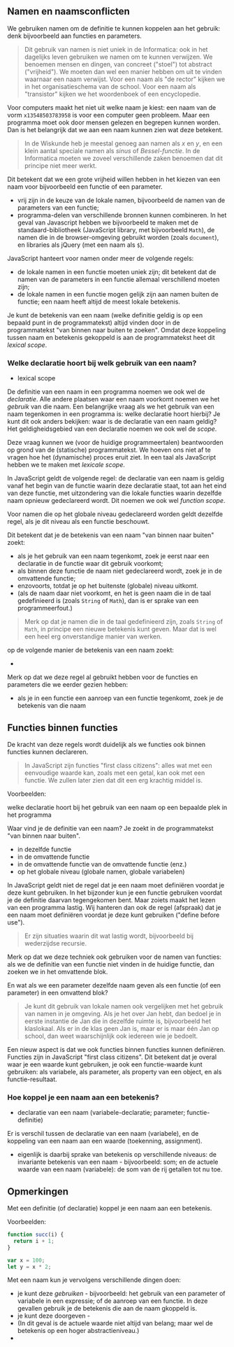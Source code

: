 ## Namen en naamsconflicten

We gebruiken namen om de definitie te kunnen koppelen aan het gebruik: denk bijvoorbeeld aan functies en parameters.

> Dit gebruik van namen is niet uniek in de Informatica: ook in het dagelijks leven gebruiken we namen om te kunnen verwijzen. We benoemen mensen en dingen, van concreet ("stoel") tot abstract ("vrijheid"). We moeten dan wel een manier hebben om uit te vinden waarnaar een naam verwijst. Voor een naam als "de rector" kijken we in het organisatieschema van de school. Voor een naam als "transistor" kijken we het woordenboek of een encyclopedie.

Voor computers maakt het niet uit welke naam je kiest: een naam van de vorm `x13548503783958` is voor een computer geen probleem. Maar een programma moet ook door mensen gelezen en begrepen kunnen worden. Dan is het belangrijk dat we aan een naam kunnen zien wat deze betekent.

> In de Wiskunde heb je meestal genoeg aan namen als *x* en *y*, en een klein aantal speciale namen als *sinus* of *Bessel-functie*. In de Informatica moeten we zoveel verschillende zaken benoemen dat dit principe niet meer werkt.

Dit betekent dat we een grote vrijheid willen hebben in het kiezen van een naam voor bijvoorbeeld een functie of een parameter.

* vrij zijn in de keuze van de lokale namen, bijvoorbeeld de namen van de parameters van een functie;
* programma-delen van verschillende bronnen kunnen combineren. In het geval van Javascript hebben we bijvoorbeeld te maken met de standaard-bibliotheek (JavaScript library, met bijvoorbeeld `Math`), de namen die in de browser-omgeving gebruikt worden (zoals `document`), en libraries als jQuery (met een naam als `$`).

JavaScript hanteert voor namen onder meer de volgende regels:

* de lokale namen in een functie moeten uniek zijn; dit betekent dat de namen van de parameters in een functie allemaal verschillend moeten zijn;
* de lokale namen in een functie mogen gelijk zijn aan namen buiten de functie; een naam heeft altijd de meest lokale betekenis.

Je kunt de betekenis van een naam (welke definitie geldig is op een bepaald punt in de programmatekst) altijd vinden door in de programmatekst "van binnen naar buiten te zoeken". Omdat deze koppeling tussen naam en betekenis gekoppeld is aan de programmatekst heet dit *lexical scope*.

### Welke declaratie hoort bij welk gebruik van een naam?

* lexical scope

De definitie van een naam in een programma noemen we ook wel de *declaratie*. Alle andere plaatsen waar een naam voorkomt noemen we het *gebruik* van die naam. Een belangrijke vraag als we het gebruik van een naam tegenkomen in een programma is: welke declaratie hoort hierbij? Je kunt dit ook anders bekijken: waar is de declaratie van een naam geldig? Het geldigheidsgebied van een declaratie noemen we ook wel de *scope*.

Deze vraag kunnen we (voor de huidige programmeertalen) beantwoorden op grond van de (statische) programmatekst. We hoeven ons niet af te vragen hoe het (dynamische) proces eruit ziet. In een taal als JavaScript hebben we te maken met *lexicale scope*.

In JavaScript geldt de volgende regel: de declaratie van een naam is geldig vanaf het begin van de functie waarin deze declaratie staat, tot aan het eind van deze functie, met uitzondering van die lokale functies waarin dezelfde naam opnieuw gedeclareerd wordt. Dit noemen we ook wel *function scope*.

Voor namen die op het globale niveau gedeclareerd worden geldt dezelfde regel, als je dit niveau als een functie beschouwt.

Dit betekent dat je de betekenis van een naam "van binnen naar buiten" zoekt:

* als je het gebruik van een naam tegenkomt, zoek je eerst naar een declaratie in de functie waar dit gebruik voorkomt;
* als binnen deze functie de naam niet gedeclareerd wordt, zoek je in de omvattende functie;
* enzovoorts, totdat je op het buitenste (globale) niveau uitkomt.
* (als de naam daar niet voorkomt, en het is geen naam die in de taal gedefinieerd is (zoals `String` of `Math`), dan is er sprake van een programmeerfout.)

> Merk op dat je namen die in de taal gedefinieerd zijn, zoals `String` of `Math`, in principe een nieuwe betekenis kunt geven. Maar dat is wel een heel erg onverstandige manier van werken.

op de volgende manier de betekenis van een naam zoekt:

*

Merk op dat we deze regel al gebruikt hebben voor de functies en parameters die we eerder gezien hebben:

* als je in een functie een aanroep van een functie tegenkomt, zoek je de betekenis van die naam

## Functies binnen functies

De kracht van deze regels wordt duidelijk als we functies ook binnen functies kunnen declareren.

> In JavaScript zijn functies "first class citizens": alles wat met een eenvoudige waarde kan, zoals met een getal, kan ook met een functie. We zullen later zien dat dit een erg krachtig middel is.




Voorbeelden:






welke declaratie hoort bij het gebruik van een naam op een bepaalde plek in het programma

Waar vind je de definitie van een naam? Je zoekt in de programmatekst "van binnen naar buiten".

* in dezelfde functie
* in de omvattende functie
* in de omvattende functie van de omvattende functie (enz.)
* op het globale niveau (globale namen, globale variabelen)

In JavaScript geldt niet de regel dat je een naam moet definiëren voordat je deze kunt gebruiken. In het bijzonder kun je een functie gebruiken voordat je de definitie daarvan tegengekomen bent. Maar zoiets maakt het lezen van een programma lastig. Wij hanteren dan ook de regel (afspraak) dat je een naam moet definiëren voordat je deze kunt gebruiken ("define before use").

> Er zijn situaties waarin dit wat lastig wordt, bijvoorbeeld bij wederzijdse recursie.

Merk op dat we deze techniek ook gebruiken voor de namen van functies: als we de definitie van een functie niet vinden in de huidige functie, dan zoeken we in het omvattende blok.

En wat als we een parameter dezelfde naam geven als een functie (of een parameter) in een omvattend blok?

> Je kunt dit gebruik van lokale namen ook vergelijken met het gebruik van namen in je omgeving. Als je het over Jan hebt, dan bedoel je in eerste instantie de Jan die in dezelfde ruimte is, bijvoorbeeld het klaslokaal. Als er in de klas geen Jan is, maar er is maar één Jan op school, dan weet waarschijnlijk ook iedereen wie je bedoelt.

Een nieuw aspect is dat we ook functies binnen functies kunnen definiëren. Functies zijn in JavaScript "first class citizens". Dit betekent dat je overal waar je een waarde kunt gebruiken, je ook een functie-waarde kunt gebruiken: als variabele, als parameter, als property van een object, en als functie-resultaat.

### Hoe koppel je een naam aan een betekenis?

* declaratie van een naam (variabele-declaratie; parameter; functie-definitie)

Er is verschil tussen de declaratie van een naam (variabele), en de koppeling van een naam aan een waarde (toekenning, assignment).

* eigenlijk is daarbij sprake van betekenis op verschillende niveaus: de invariante betekenis van een naam - bijvoorbeeld: som; en de actuele waarde van een naam (variabele): de som van de rij getallen tot nu toe.

## Opmerkingen

Met een definitie (of declaratie) koppel je een naam aan een betekenis.

Voorbeelden:

```js
function succ(i) {
  return i + 1;
}

var x = 100;
let y = x * 2;
```

Met een naam kun je vervolgens verschillende dingen doen:

* je kunt deze *gebruiken* - bijvoorbeeld: het gebruik van een parameter of variabele in een expressie; of de aanroep van een functie. In deze gevallen gebruik je de betekenis die aan de naam gkoppeld is.
* je kunt deze doorgeven - 
* (In dit geval is de actuele waarde niet altijd van belang; maar wel de betekenis op een hoger abstractieniveau.)
* 

